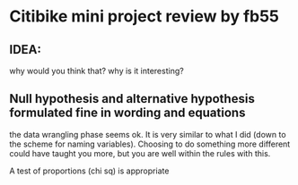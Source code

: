 
# Citibike mini project review by fb55

## IDEA: 
why would you think that? why is it interesting?

## Null hypothesis and alternative hypothesis formulated fine in wording and equations


the data wrangling phase seems ok. It is very similar to what I did (down to the scheme for naming variables). 
Choosing to do something more different could have taught you more, but you are well within the rules with this.

A test of proportions (chi sq) is appropriate